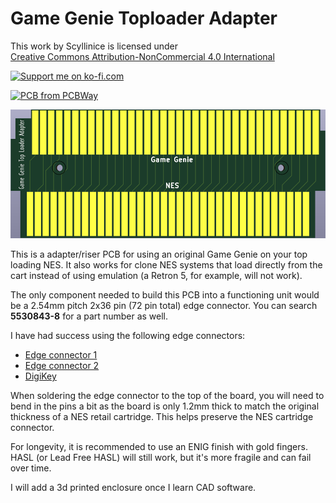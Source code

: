 # Game Genie Toploader Adapter

<p xmlns:cc="http://creativecommons.org/ns#" >This work by <span property="cc:attributionName">Scyllinice</span> is licensed under <a href="https://creativecommons.org/licenses/by-nc/4.0/?ref=chooser-v1" target="_blank" rel="license noopener noreferrer" style="display:inline-block;">Creative Commons Attribution-NonCommercial 4.0 International<img style="height:22px!important;margin-left:3px;vertical-align:text-bottom;" src="https://mirrors.creativecommons.org/presskit/icons/cc.svg?ref=chooser-v1" alt=""><img style="height:22px!important;margin-left:3px;vertical-align:text-bottom;" src="https://mirrors.creativecommons.org/presskit/icons/by.svg?ref=chooser-v1" alt=""><img style="height:22px!important;margin-left:3px;vertical-align:text-bottom;" src="https://mirrors.creativecommons.org/presskit/icons/nc.svg?ref=chooser-v1" alt=""></a></p>

<a href='https://ko-fi.com/scyllinice' target='_blank'><img height='36' style='border:0px;height:36px;' src='https://storage.ko-fi.com/cdn/kofi2.png?v=3' border='0' alt='Support me on ko-fi.com' /></a>

<a href="https://www.pcbway.com/project/shareproject/Game_Genie_Toploader_Adapter_25efb8dd.html"><img src="https://www.pcbway.com/project/img/images/frompcbway-1220.png" alt="PCB from PCBWay" /></a>


![Render](<Game Genie Toploader Adapter.png>)

This is a adapter/riser PCB for using an original Game Genie on your top loading NES. It also works for clone NES systems that load directly from the cart instead of using emulation (a Retron 5, for example, will not work).

The only component needed to build this PCB into a functioning unit would be a 2.54mm pitch 2x36 pin (72 pin total) edge connector. You can search **5530843-8** for a part number as well.

I have had success using the following edge connectors:

* [Edge connector 1](https://www.aliexpress.us/item/3256802817047324.html)
* [Edge connector 2](https://www.aliexpress.us/item/2251832843397196.html)
* [DigiKey](https://www.digikey.com/en/products/detail/te-connectivity-amp-connectors/5530843-8/770547)

When soldering the edge connector to the top of the board, you will need to bend in the pins a bit as the board is only 1.2mm thick to match the original thickness of a NES retail cartridge. This helps preserve the NES cartridge connector. 

For longevity, it is recommended to use an ENIG finish with gold fingers. HASL (or Lead Free HASL) will still work, but it's more fragile and can fail over time.

I will add a 3d printed enclosure once I learn CAD software.

